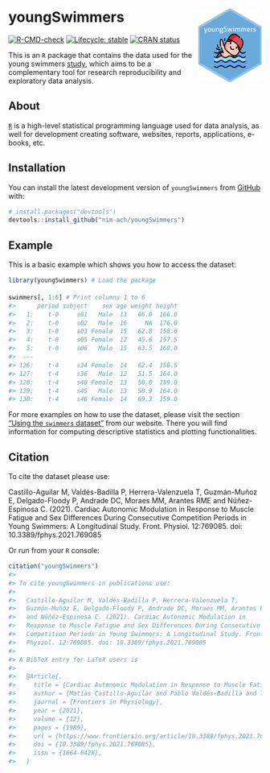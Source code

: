
<!-- README.md is generated from README.Rmd. Please edit that file -->

# <img src="man/figures/hex-med.png" width="25%" align="right"/> youngSwimmers

<!-- badges: start -->

[![R-CMD-check](https://github.com/NIM-ACh/youngSwimmers/workflows/R-CMD-check/badge.svg)](https://github.com/NIM-ACh/youngSwimmers/actions)
[![Lifecycle:
stable](https://img.shields.io/badge/lifecycle-stable-brightgreen.svg)](https://lifecycle.r-lib.org/articles/stages.html#stable)
[![CRAN
status](https://www.r-pkg.org/badges/version/youngSwimmers)](https://CRAN.R-project.org/package=youngSwimmers)
<!-- badges: end -->

This is an `R` package that contains the data used for the young
swimmers [study](https://doi.org/10.3389/fphys.2021.769085), which aims
to be a complementary tool for research reproducibility and exploratory
data analysis.

## About <i class="fab fa-r-project"></i>

[`R`](https://www.r-project.org/about.html) is a high-level statistical
programming language used for data analysis, as well for development
creating software, websites, reports, applications, e-books, etc.

## Installation

You can install the latest development version of `youngSwimmers` from
[GitHub](https://github.com/) with:

``` r
# install.packages("devtools")
devtools::install_github("nim-ach/youngSwimmers")
```

## Example

This is a basic example which shows you how to access the dataset:

``` r
library(youngSwimmers) # Load the package

swimmers[, 1:6] # Print columns 1 to 6
#>      period subject    sex age weight height
#>   1:    t-0     s01   Male  13   66.0  166.0
#>   2:    t-0     s02   Male  16     NA  176.0
#>   3:    t-0     s03 Female  15   62.8  158.0
#>   4:    t-0     s05 Female  12   45.6  157.5
#>   5:    t-0     s06   Male  15   63.5  168.0
#>  ---                                        
#> 126:    t-4     s34 Female  14   62.4  158.5
#> 127:    t-4     s36   Male  12   51.5  164.0
#> 128:    t-4     s40 Female  13   50.0  159.0
#> 129:    t-4     s45   Male  13   50.9  164.0
#> 130:    t-4     s46 Female  14   69.3  159.0
```

For more examples on how to use the dataset, please visit the section
[“Using the `swimmers`
dataset”](https://nim-ach.github.io/youngSwimmers/articles/articles/using_data.html)
from our website. There you will find information for computing
descriptive statistics and plotting functionalities.

## Citation

To cite the dataset please use:

Castillo-Aguilar M, Valdés-Badilla P, Herrera-Valenzuela T, Guzmán-Muñoz
E, Delgado-Floody P, Andrade DC, Moraes MM, Arantes RME and
Núñez-Espinosa C. (2021). Cardiac Autonomic Modulation in Response to
Muscle Fatigue and Sex Differences During Consecutive Competition
Periods in Young Swimmers: A Longitudinal Study. Front. Physiol.
12:769085. doi: 10.3389/fphys.2021.769085

Or run from your `R` console:

``` r
citation("youngSwimmers")
#> 
#> To cite youngSwimmers in publications use:
#> 
#>   Castillo-Aguilar M, Valdés-Badilla P, Herrera-Valenzuela T,
#>   Guzmán-Muñoz E, Delgado-Floody P, Andrade DC, Moraes MM, Arantes RME
#>   and Núñez-Espinosa C. (2021). Cardiac Autonomic Modulation in
#>   Response to Muscle Fatigue and Sex Differences During Consecutive
#>   Competition Periods in Young Swimmers: A Longitudinal Study. Front.
#>   Physiol. 12:769085. doi: 10.3389/fphys.2021.769085
#> 
#> A BibTeX entry for LaTeX users is
#> 
#>   @Article{,
#>     title = {Cardiac Autonomic Modulation in Response to Muscle Fatigue and Sex Differences During Consecutive Competition Periods in Young Swimmers: A Longitudinal Study},
#>     author = {Matías Castillo-Aguilar and Pablo Valdés-Badilla and Tomás Herrera-Valenzuela and Eduardo Guzmán-Muñoz and Pedro Delgado-Floody and David Cristóbal Andrade and Michele M. Moraes and Rosa M. E. Arantes and Cristian Núñez-Espinosa},
#>     journal = {Frontiers in Physiology},
#>     year = {2021},
#>     volume = {12},
#>     pages = {1989},
#>     url = {https://www.frontiersin.org/article/10.3389/fphys.2021.769085},
#>     doi = {10.3389/fphys.2021.769085},
#>     issn = {1664-042X},
#>   }
```
